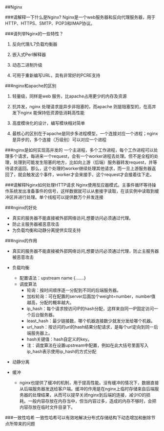 ##Nginx

###请解释一下什么是Nginx?
Nginx是一个web服务器和反向代理服务器，用于HTTP、HTTPS、SMTP、POP3和IMAP协议。

###请列举Nginx的一些特性？
1. 反向代理/L7负载均衡器 

2. 嵌入式Perl解释器 

3. 动态二进制升级 

4. 可用于重新编写URL，具有非常好的PCRE支持

###nginx和apache的区别
1. 轻量级，同样是web 服务，比apache占用更少的内存及资源

2. 抗并发，nginx 处理请求是异步非阻塞的，而apache 则是阻塞型的，在高并发下nginx 能保持低资源低消耗高性能

3. 高度模块化的设计，编写模块相对简单 

4. 最核心的区别在于apache是同步多进程模型，一个连接对应一个进程；nginx是异步的，多个连接（万级别）可以对应一个进程

###nginx是如何实现高并发的
一个主进程，多个工作进程，每个工作进程可以处理多个请求，每进来一个request，会有一个worker进程去处理。但不是全程的处理，处理到可能发生阻塞的地方，比如向上游（后端）服务器转发request，并等待请求返回。那么，这个处理的worker继续处理其他请求，而一旦上游服务器返回了，就会触发这个事件，worker才会来接手，这个request才会接着往下走。

###请解释Nginx如何处理HTTP请求
Nginx使用反应器模式。主事件循环等待操作系统发出准备事件的信号，这样数据就可以从套接字读取，在该实例中读取到缓冲区并进行处理。单个线程可以提供数万个并发连接

###nginx的好处
- 真实的服务器不能直接被外部网络访问,想要访问必须通过代理。
- 防止主服务器被恶意攻击
- 为负载均衡和动静分离提供实现支持

###nginx的作用
- 真实的服务器不能直接被外部网络访问,想要访问必须通过代理，防止主服务器被恶意攻击

- 负载均衡
    - 配置语法：upstream name {.......}
    - 调度算法
        - 轮询：按时间顺序逐一分配到不同的后端服务器。
        - 加权轮询：可在配置的server后面加个weight=number，number值越高，分配的概率越大。
        - ip_hash：每个请求按访问IP的hash分配，这样来自同一IP固定访问一个后台服务器。
        - least_hash：最少链接数，哪个机器连接数少就发分发给哪个机器。
        - url_hash：按访问的url的hash结果分配请求，是每个url定向到同一后端服务器上。
        - hash关键值：hash自定义的key。
        - 注：调度算法在设置upstream中配置，例如在此大括号里面写入ip_hash表示使用ip_hash的方式分配
        
- 动静分离
- 缓冲
    - nginx也提供了缓冲的机制，用于提高性能。没有缓冲的情况下，数据直接从后端服务器发送给客户端。缓冲的作用是在nginx上临时存储来自后端服务器的处理结果，从而可以提早关闭nginx到后端的连接，减少IO的损耗。一般内容存放在内存当中，但当内容过多，造成的内存不够时，会把内容存放在临时文件目录下。
    
###一致性哈希
一致性哈希可以有效地解决分布式存储结构下动态增加和删除节点所带来的问题